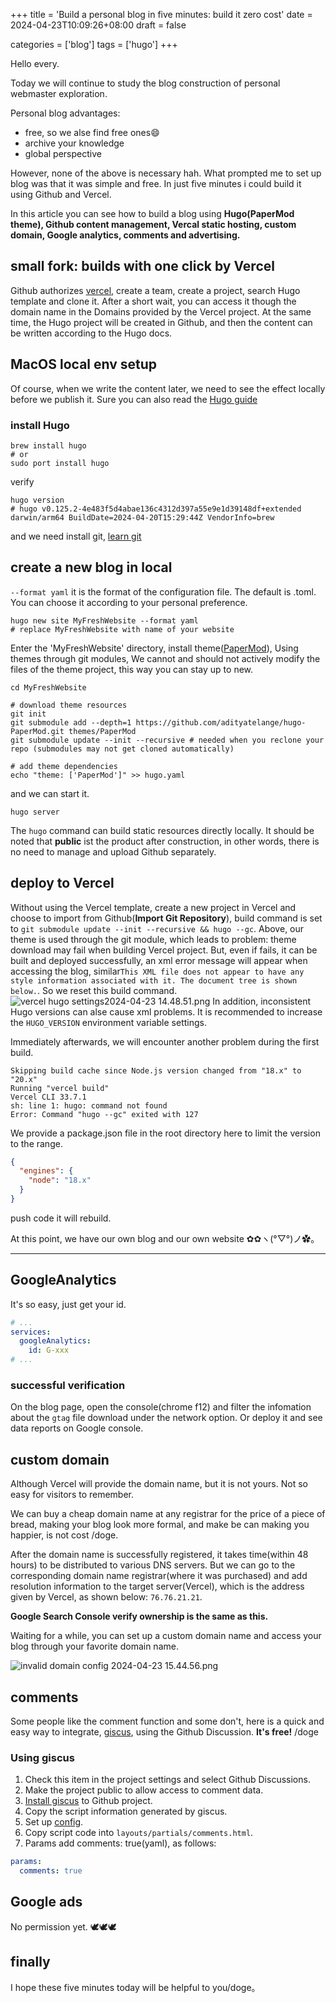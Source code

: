 +++
title = 'Build a personal blog in five minutes: build it zero cost'
date = 2024-04-23T10:09:26+08:00
draft = false

categories = ['blog']
tags = ['hugo']
+++

Hello every. 
    
Today we will continue to study the blog construction of personal webmaster exploration.

Personal blog advantages:
 - free, so we alse find free ones😄
 - archive your knowledge
 - global perspective

However, none of the above is necessary hah. What prompted me to set up blog was that it was simple and free. In just five minutes i could build it using Github and Vercel.

In this article you can see how to build a blog using **Hugo(PaperMod theme), Github content management, Vercal static hosting, custom domain, Google analytics, comments and advertising.**

## small fork: builds with one click by Vercel 
Github authorizes [vercel](https://vercel.com/), create a team, create a project, search Hugo template and clone it. After a short wait, you can access it though the domain name in the Domains provided by the Vercel project. At the same time, the Hugo project will be created in Github, and then the content can be written according to the Hugo docs.


## MacOS local env setup
Of course, when we write the content later, we need to see the effect locally before we publish it. Sure you can also read the [Hugo guide](https://gohugo.io/getting-started/quick-start/)

### install Hugo
```shell
brew install hugo
# or
sudo port install hugo
```
verify
```shell
hugo version
# hugo v0.125.2-4e483f5d4abae136c4312d397a55e9e1d39148df+extended darwin/arm64 BuildDate=2024-04-20T15:29:44Z VendorInfo=brew
```
and we need install git, [learn git](https://git-scm.com/book/en/v2/Getting-Started-Installing-Git)

## create a new blog in local
`--format yaml` it is the format of the configuration file. The default is .toml. You can choose it according to your personal preference.
```shell
hugo new site MyFreshWebsite --format yaml
# replace MyFreshWebsite with name of your website
```
Enter the 'MyFreshWebsite' directory, install theme([PaperMod](https://github.com/adityatelange/hugo-PaperMod?tab=readme-ov-file)), Using themes through git modules, We cannot and should not actively modify the files of the theme project, this way you can stay up to new.
```shell
cd MyFreshWebsite

# download theme resources
git init
git submodule add --depth=1 https://github.com/adityatelange/hugo-PaperMod.git themes/PaperMod
git submodule update --init --recursive # needed when you reclone your repo (submodules may not get cloned automatically)

# add theme dependencies
echo "theme: ['PaperMod']" >> hugo.yaml
```
and we can start it.
```shell
hugo server
```
The `hugo` command can build static resources directly locally. It should be noted that **public** ist the product after construction, in other words, there is no need to manage and upload Github separately.

## deploy to Vercel
Without using the Vercel template, create a new project in Vercel and choose to import from Github(**Import Git Repository**), build command is set to `git submodule update --init --recursive && hugo --gc`. Above, our theme is used through the git module, which leads to problem: theme download may fail when building Vercel project. But, even if fails, it can be built and deployed successfully, an xml error message will appear when accessing the blog, similar`This XML file does not appear to have any style information associated with it. The document tree is shown below.`. So we reset this build command.
![vercel hugo settings2024-04-23 14.48.51.png](https://s2.loli.net/2024/04/23/GM6Yor5qvhKbQe8.png)
In addition, inconsistent Hugo versions can alse cause xml problems. It is recommended to increase the `HUGO_VERSION` environment variable settings.

Immediately afterwards, we will encounter another problem during the first build.
```shell
Skipping build cache since Node.js version changed from "18.x" to "20.x"
Running "vercel build"
Vercel CLI 33.7.1
sh: line 1: hugo: command not found
Error: Command "hugo --gc" exited with 127
```

We provide a package.json file in the root directory here to limit the version to the range.
```json
{
  "engines": {
    "node": "18.x"
  }
}
```
push code it will rebuild.

At this point, we have our own blog and our own website ✿✿ヽ(°▽°)ノ✿。

----

<!-- ## 图床：smms
有了文本内容，当然少不了需要图片，图文并茂才更好的表达内容。这些资源存储成本不低，有免费的咱也不能掏钱，这类产品有非常多，目前使用的[SM.MS](https://smms.app/)做图床，有5个G的免费额度。 -->

## GoogleAnalytics
It's so easy, just get your id.
```yaml
# ...
services:
  googleAnalytics:
    id: G-xxx
# ...
```
### successful verification
On the blog page, open the console(chrome f12) and filter the infomation about the `gtag` file download under the network option. Or deploy it and see data reports on Google console.

## custom domain
Although Vercel will provide the domain name, but it is not yours. Not so easy for visitors to remember.

We can buy a cheap domain name at any registrar for the price of a piece of bread, making your blog look more formal, and make be can making you happier, is not cost /doge.

After the domain name is successfully registered, it takes time(within 48 hours) to be distributed to various DNS servers. But we can go to the corresponding domain name registrar(where it was purchased) and add resolution information to the target server(Vercel), which is the address given by Vercel, as shown below: `76.76.21.21`.

**Google Search Console verify ownership is the same as this.**

Waiting for a while, you can set up a custom domain name and access your blog through your favorite domain name.

![invalid domain config 2024-04-23 15.44.56.png](https://s2.loli.net/2024/04/23/RwspDPGBC1ZJWES.png)

## comments
Some people like the comment function and some don't, here is a quick and easy way to integrate, [giscus](https://giscus.app/), using the Github Discussion. **It's free!** /doge

### Using giscus
1. Check this item in the project settings and select Github Discussions.
1. Make the project public to allow access to comment data.
1. [Install giscus](https://github.com/apps/giscus) to Github project.
1. Copy the script information generated by giscus.
1. Set up [config](https://adityatelange.github.io/hugo-PaperMod/posts/papermod/papermod-features/#comments).
  1. Copy script code into `layouts/partials/comments.html`.
  1. Params add comments: true(yaml), as follows:

```yaml
params:
  comments: true
```

## Google ads
No permission yet. 🕊🕊🕊

## finally
I hope these five minutes today will be helpful to you/doge。
